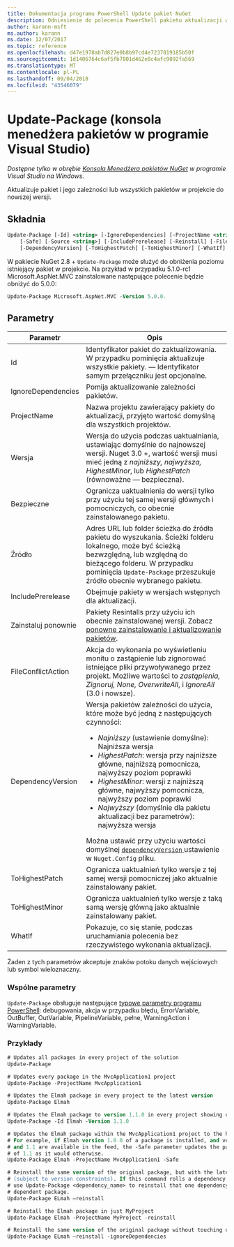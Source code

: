 ```yaml
---
title: Dokumentacja programu PowerShell Update pakiet NuGet
description: Odniesienie do polecenia PowerShell pakietu aktualizacji w konsoli Menedżera pakietów NuGet w programie Visual Studio.
author: karann-msft
ms.author: karann
ms.date: 12/07/2017
ms.topic: reference
ms.openlocfilehash: d47e1978ab7d827e0b8b97cd4e7237019185b50f
ms.sourcegitcommit: 1d1406764c6af5fb7801d462e0c4afc9092fa569
ms.translationtype: MT
ms.contentlocale: pl-PL
ms.lasthandoff: 09/04/2018
ms.locfileid: "43546079"
---
```

# <a name="update-package-package-manager-console-in-visual-studio"></a>Update-Package (konsola menedżera pakietów w programie Visual Studio)

*Dostępne tylko w obrębie [Konsola Menedżera pakietów NuGet](package-manager-console.md) w programie Visual Studio na Windows.*

Aktualizuje pakiet i jego zależności lub wszystkich pakietów w projekcie do nowszej wersji.

## <a name="syntax"></a>Składnia

```ps
Update-Package [-Id] <string> [-IgnoreDependencies] [-ProjectName <string>] [-Version <string>]
    [-Safe] [-Source <string>] [-IncludePrerelease] [-Reinstall] [-FileConflictAction]
    [-DependencyVersion] [-ToHighestPatch] [-ToHighestMinor] [-WhatIf] [<CommonParameters>]
```

W pakiecie NuGet 2.8 + `Update-Package` może służyć do obniżenia poziomu istniejący pakiet w projekcie. Na przykład w przypadku 5.1.0-rc1 Microsoft.AspNet.MVC zainstalowane następujące polecenie będzie obniżyć do 5.0.0:

```ps
Update-Package Microsoft.AspNet.MVC -Version 5.0.0.
```

## <a name="parameters"></a>Parametry

|  Parametr | Opis |
| --- | --- |
| Id | Identyfikator pakiet do zaktualizowania. W przypadku pominięcia aktualizuje wszystkie pakiety. — Identyfikator samym przełączniku jest opcjonalne. |
| IgnoreDependencies | Pomija aktualizowanie zależności pakietów. |
| ProjectName | Nazwa projektu zawierający pakiety do aktualizacji, przyjęto wartość domyślną dla wszystkich projektów. |
| Wersja | Wersja do użycia podczas uaktualniania, ustawiając domyślnie do najnowszej wersji. Nuget 3.0 +, wartość wersji musi mieć jedną z *najniższy, najwyższa, HighestMinor*, lub *HighestPatch* (równoważne — bezpieczna). |
| Bezpieczne | Ogranicza uaktualnienia do wersji tylko przy użyciu tej samej wersji głównych i pomocniczych, co obecnie zainstalowanego pakietu. |
| Źródło | Adres URL lub folder ścieżka do źródła pakietu do wyszukania. Ścieżki folderu lokalnego, może być ścieżką bezwzględną, lub względną do bieżącego folderu. W przypadku pominięcia `Update-Package` przeszukuje źródło obecnie wybranego pakietu. |
| IncludePrerelease | Obejmuje pakiety w wersjach wstępnych dla aktualizacji. |
| Zainstaluj ponownie | Pakiety Resintalls przy użyciu ich obecnie zainstalowanej wersji. Zobacz [ponowne zainstalowanie i aktualizowanie pakietów](../consume-packages/reinstalling-and-updating-packages.md). |
| FileConflictAction | Akcja do wykonania po wyświetleniu monitu o zastąpienie lub zignorować istniejące pliki przywoływanego przez projekt. Możliwe wartości to *zastąpienia, Zignoruj, None, OverwriteAll*, i *IgnoreAll* (3.0 i nowsze). |
| DependencyVersion | Wersja pakietów zależności do użycia, które może być jedną z następujących czynności:<br/><ul><li>*Najniższy* (ustawienie domyślne): Najniższa wersja</li><li>*HighestPatch*: wersja przy najniższe główne, najniższą pomocnicza, najwyższy poziom poprawki</li><li>*HighestMinor*: wersji z najniższą główne, najwyższy pomocnicza, najwyższy poziom poprawki</li><li>*Najwyższy* (domyślnie dla pakietu aktualizacji bez parametrów): najwyższa wersja</li></ul>Można ustawić przy użyciu wartości domyślnej [ `dependencyVersion` ](../reference/nuget-config-file.md#config-section) ustawienie w `Nuget.Config` pliku. |
| ToHighestPatch | Ogranicza uaktualnień tylko wersje z tej samej wersji pomocniczej jako aktualnie zainstalowany pakiet. |
| ToHighestMinor | Ogranicza uaktualnień tylko wersje z taką samą wersję główną jako aktualnie zainstalowany pakiet. |
| WhatIf | Pokazuje, co się stanie, podczas uruchamiania polecenia bez rzeczywistego wykonania aktualizacji. |

Żaden z tych parametrów akceptuje znaków potoku danych wejściowych lub symbol wieloznaczny.

### <a name="common-parameters"></a>Wspólne parametry

`Update-Package` obsługuje następujące [typowe parametry programu PowerShell](http://go.microsoft.com/fwlink/?LinkID=113216): debugowania, akcja w przypadku błędu, ErrorVariable, OutBuffer, OutVariable, PipelineVariable, pełne, WarningAction i WarningVariable.

### <a name="examples"></a>Przykłady

```ps
# Updates all packages in every project of the solution
Update-Package

# Updates every package in the MvcApplication1 project
Update-Package -ProjectName MvcApplication1

# Updates the Elmah package in every project to the latest version
Update-Package Elmah

# Updates the Elmah package to version 1.1.0 in every project showing optional -Id usage
Update-Package -Id Elmah -Version 1.1.0

# Updates the Elmah package within the MvcApplication1 project to the highest "safe" version.
# For example, if Elmah version 1.0.0 of a package is installed, and versions 1.0.1, 1.0.2,
# and 1.1 are available in the feed, the -Safe parameter updates the package to 1.0.2 instead
# of 1.1 as it would otherwise.
Update-Package Elmah -ProjectName MvcApplication1 -Safe

# Reinstall the same version of the original package, but with the latest version of dependencies
# (subject to version constraints). If this command rolls a dependency back to an earlier version,
# use Update-Package <dependency_name> to reinstall that one dependency without affecting the
# dependent package.
Update-Package ELmah –reinstall 

# Reinstall the Elmah package in just MyProject
Update-Package Elmah -ProjectName MyProject -reinstall

# Reinstall the same version of the original package without touching dependencies.
Update-Package ELmah –reinstall -ignoreDependencies
```
